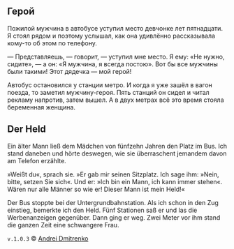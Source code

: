 ## Герой

Пожилой мужчина в автобусе уступил место девчонке лет пятнадцати. Я стоял рядом и поэтому услышал, как она удивлённо рассказывала кому-то об этом по телефону.

&mdash; Представляешь, &mdash; говорит, &mdash; уступил мне место. Я ему: &laquo;Не нужно, сидите&raquo;, &mdash; а он: &laquo;Я мужчина, я всегда постою&raquo;. Вот бы все мужчины были такими! Этот дядечка &mdash; мой герой!

Автобус остановился у станции метро. И когда я уже зашёл в вагон поезда, то заметил мужчину-героя. Пять станций он сидел и читал рекламу напротив, затем вышел. А в двух метрах всё это время стояла беременная женщина.

## Der Held

Ein älter Mann ließ dem Mädchen von fünfzehn Jahren den Platz im Bus. Ich stand daneben und hörte deswegen, wie sie überraschent jemandem davon am Telefon erzählte.

&raquo;Weißt du&laquo;, sprach sie. &raquo;Er gab mir seinen Sitzplatz. Ich sage ihm: &raquo;Nein, bitte, setzen Sie sich&laquo;. Und er: &raquo;Ich bin ein Mann, ich kann immer stehen&laquo;. Wären nur alle Männer so wie er! Dieser Mann ist mein Held!&laquo;

Der Bus stoppte bei der Untergrundbahnstation. Als ich schon in den Zug einstieg, bemerkte ich den Held. Fünf Stationen saß er und las die Werbenanzeigen gegenüber. Dann ging er weg. Zwei Meter vor ihm stand die ganzen Zeit eine schwangere Frau.

`v.1.0.3` &copy; [Andrei Dmitrenko](https://finelit.github.io/blog/)
